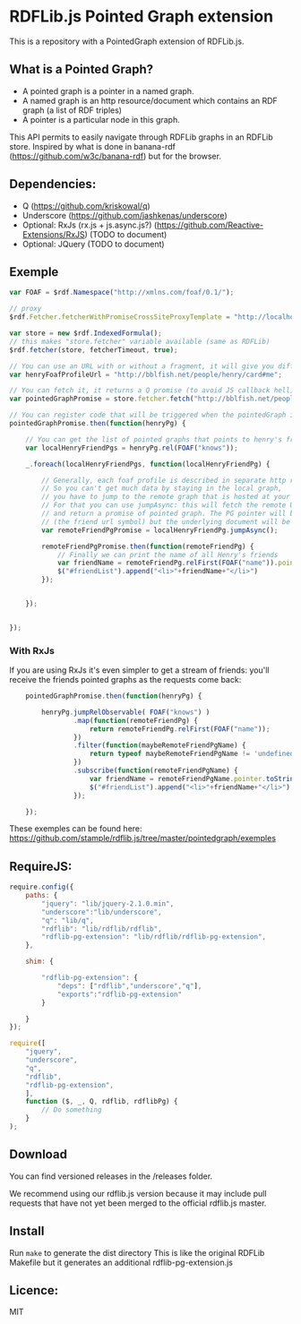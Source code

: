 # RDFLib.js Pointed Graph extension

This is a repository with a PointedGraph extension of RDFLib.js.

## What is a Pointed Graph?

- A pointed graph is a pointer in a named graph.
- A named graph is an http resource/document which contains an RDF graph (a list of RDF triples)
- A pointer is a particular node in this graph.

This API permits to easily navigate through RDFLib graphs in an RDFLib store.
Inspired by what is done in banana-rdf (https://github.com/w3c/banana-rdf) but for the browser.

## Dependencies:
- Q (https://github.com/kriskowal/q)
- Underscore (https://github.com/jashkenas/underscore)
- Optional: RxJs (rx.js + js.async.js?) (https://github.com/Reactive-Extensions/RxJS) (TODO to document)
- Optional: JQuery (TODO to document)

## Exemple

```javascript
var FOAF = $rdf.Namespace("http://xmlns.com/foaf/0.1/");

// proxy
$rdf.Fetcher.fetcherWithPromiseCrossSiteProxyTemplate = "http://localhost:9000/srv/cors?url=";

var store = new $rdf.IndexedFormula();
// this makes "store.fetcher" variable available (same as RDFLib)
$rdf.fetcher(store, fetcherTimeout, true);

// You can use an URL with or without a fragment, it will give you different pointer graphs with the same underlying document/namedGraph.
var henryFoafProfileUrl = "http://bblfish.net/people/henry/card#me";

// You can fetch it, it returns a Q promise (to avoid JS callback hell)
var pointedGraphPromise = store.fetcher.fetch("http://bblfish.net/people/henry/card#me");

// You can register code that will be triggered when the pointedGraph is available
pointedGraphPromise.then(function(henryPg) {

    // You can get the list of pointed graphs that points to henry's friend in the local document
    var localHenryFriendPgs = henryPg.rel(FOAF("knows"));

    _.foreach(localHenryFriendPgs, function(localHenryFriendPg) {

        // Generally, each foaf profile is described in separate http resources / rdf graphs.
        // So you can't get much data by staying in the local graph, 
        // you have to jump to the remote graph that is hosted at your friend's foaf profile URL.
        // For that you can use jumpAsync: this will fetch the remote URL 
        // and return a promise of pointed graph. The PG pointer will be the same node 
        // (the friend url symbol) but the underlying document will be changed
        var remoteFriendPgPromise = localHenryFriendPg.jumpAsync();

        remoteFriendPgPromise.then(function(remoteFriendPg) {
            // Finally we can print the name of all Henry's friends
            var friendName = remoteFriendPg.relFirst(FOAF("name")).pointer.toString();;
            $("#friendList").append("<li>"+friendName+"</li>")
        });


    });


});
```

### With RxJs

If you are using RxJs it's even simpler to get a stream of friends: you'll receive the friends pointed graphs as the requests come back:

```javascript
    pointedGraphPromise.then(function(henryPg) {

        henryPg.jumpRelObservable( FOAF("knows") )
                .map(function(remoteFriendPg) {
                    return remoteFriendPg.relFirst(FOAF("name"));
                })
                .filter(function(maybeRemoteFriendPgName) {
                    return typeof maybeRemoteFriendPgName != 'undefined';
                })
                .subscribe(function(remoteFriendPgName) {
                    var friendName = remoteFriendPgName.pointer.toString();
                    $("#friendList").append("<li>"+friendName+"</li>")
                });

    });
```

These exemples can be found here: https://github.com/stample/rdflib.js/tree/master/pointedgraph/exemples






## RequireJS:

```javascript
require.config({
    paths: {
        "jquery": "lib/jquery-2.1.0.min",
        "underscore":"lib/underscore",
        "q": "lib/q",
        "rdflib": "lib/rdflib/rdflib",
        "rdflib-pg-extension": "lib/rdflib/rdflib-pg-extension",
    },

    shim: {

        "rdflib-pg-extension": {
            "deps": ["rdflib","underscore","q"],
            "exports":"rdflib-pg-extension"
        }

    }
});

require([
    "jquery",
    "underscore",
    "q",
    "rdflib",
    "rdflib-pg-extension",
    ],
    function ($, _, Q, rdflib, rdflibPg) {
        // Do something
    }
);
```



## Download

You can find versioned releases in the /releases folder.

We recommend using our rdflib.js version because it may include pull requests
that have not yet been merged to the official rdflib.js master.


## Install
 
 Run `make` to generate the dist directory
 This is like the original RDFLib Makefile but it generates an additional rdflib-pg-extension.js


## Licence: 
 
 MIT
